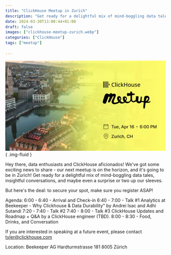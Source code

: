 ```yaml
---
title: "ClickHouse Meetup in Zurich"
description: "Get ready for a delightful mix of mind-boggling data tales, insightful conversations, and maybe even a surprise or two up our sleeves."
date: 2024-03-30T13:00:44+01:00
draft: false
images: ["clickhouse-meetup-zurich.webp"]
categories: ["ClickHouse"]
tags: ["meetup"]

---
```


![ClickHouse Meetup Zurich](clickhouse-meetup-zurich.webp)
{ .img-fluid }

Hey there, data enthusiasts and ClickHouse aficionados! We've got some exciting news to share - our next meetup is on the horizon, and it's going to be in Zurich! Get ready for a delightful mix of mind-boggling data tales, insightful conversations, and maybe even a surprise or two up our sleeves.

But here's the deal: to secure your spot, make sure you register ASAP!

Agenda:
6:00 - 6:40 - Arrival and Check-in
6:40 - 7:00 - Talk #1 Analytics at Beekeeper - Why Clickhouse & Data Durability" by Andrei Isac and Adhi Sutandi
7:20 - 7:40 - Talk #2
7:40 - 8:00 - Talk #3 ClickHouse Updates and Roadmap + Q&A by a ClickHouse engineer (TBD).
8:00 - 8:30 - Food, Drinks, and Conversation

If you are interested in speaking at a future event, please contact tyler@clickhouse.com

Location:
Beekeeper AG
Hardturmstrasse 181
8005 Zürich